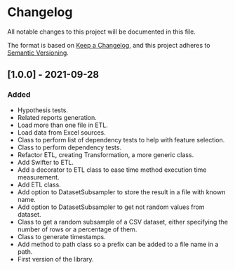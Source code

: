 # Changelog
All notable changes to this project will be documented in this file.

The format is based on [Keep a Changelog](https://keepachangelog.com/en/1.0.0/),
and this project adheres to [Semantic Versioning](https://semver.org/spec/v2.0.0.html).

## [1.0.0] - 2021-09-28

### Added

- Hypothesis tests.
- Related reports generation.
- Load more than one file in ETL.
- Load data from Excel sources.
- Class to perform list of dependency tests to help with feature selection.
- Class to perform dependency tests. 
- Refactor ETL, creating Transformation, a more generic class.
- Add Swifter to ETL.
- Add a decorator to ETL class to ease time method execution time measurement.
- Add ETL class.
- Add option to DatasetSubsampler to store the result in a file with known name.
- Add option to DatasetSubsampler to get not random values from dataset.
- Class to get a random subsample of a CSV dataset, either specifying the number of rows or a percentage of them.
- Class to generate timestamps.
- Add method to path class so a prefix can be added to a file name in a path.
- First version of the library.
